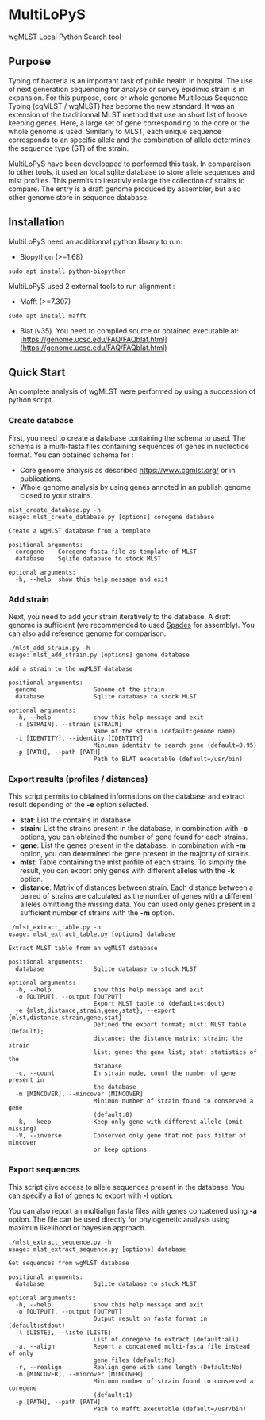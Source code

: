 # MultiLoPyS
wgMLST Local Python Search tool

## Purpose
Typing of bacteria is an important task of public health in hospital. 
The use of next generation sequencing for analyse or survey epidimic strain is in expansion.
For this purpose, core or whole genome Multilocus Sequence Typing (cgMLST / wgMLST) has become the new standard.
It was an extension of the traditionnal MLST method that use an short list of hoose keeping genes. 
Here, a large set of gene corresponding to the core or the whole genome is used.
Similarly to MLST, each unique sequence corresponds to an specific allele and 
the combination of allele determines the sequence type (ST) of the strain.

MultiLoPyS have been developped to performed this task. 
In comparaison to other tools, it used an local sqlite database to store allele sequences and mlst profiles. 
This permits to iterativly enlarge the collection of strains to compare. 
The entry is a draft genome produced by assembler, but also other genome store in sequence database.

## Installation

MultiLoPyS need an additionnal python library to run:
- Biopython (>=1.68)
```
sudo apt install python-biopython 
```

MultiLoPyS used 2 external tools to run alignment :
- Mafft (>=7.307)
```
sudo apt install mafft 
```
- Blat (v35).
You need to compiled source or obtained executable at:
[https://genome.ucsc.edu/FAQ/FAQblat.html](https://genome.ucsc.edu/FAQ/FAQblat.html)

## Quick Start

An complete analysis of wgMLST were performed by using a succession of python script.  

### Create database

First, you need to create a database containing the schema to used. 
The schema is a multi-fasta files containing sequences of genes in nucleotide format.
You can obtained schema for :
- Core genome analysis as described <https://www.cgmlst.org/> or in publications.
- Whole genome analysis by using genes annoted in an publish genome closed to your strains.

```
mlst_create_database.py -h
usage: mlst_create_database.py [options] coregene database

Create a wgMLST database from a template

positional arguments:
  coregene    Coregene fasta file as template of MLST
  database    Sqlite database to stock MLST

optional arguments:
  -h, --help  show this help message and exit
```

### Add strain

Next, you need to add your strain iteratively to the database. 
A draft genome is sufficient (we recommended to used [Spades](http://cab.spbu.ru/software/spades/) for assembly).
You can also add reference genome for comparison.

```
./mlst_add_strain.py -h
usage: mlst_add_strain.py [options] genome database

Add a strain to the wgMLST database

positional arguments:
  genome                Genome of the strain
  database              Sqlite database to stock MLST

optional arguments:
  -h, --help            show this help message and exit
  -s [STRAIN], --strain [STRAIN]
                        Name of the strain (default:genome name)
  -i [IDENTITY], --identity [IDENTITY]
                        Minimun identity to search gene (default=0.95)
  -p [PATH], --path [PATH]
                        Path to BLAT executable (default=/usr/bin)
```

### Export results (profiles / distances)

This script permits to obtained informations on the database and extract result depending of the **-e** option selected.
- **stat**: List the contains in database
- **strain**: List the strains present in the database, 
in combination with **-c** options, you can obtained the number of gene found for each strains.
- **gene**: List the genes present in the database. 
In combination with **-m** option, you can determined the gene present in the majority of strains.
- **mlst**: Table containing the mlst profile of each strains. 
To simplify the result, you can export only genes with different alleles with the **-k** option.
- **distance**: Matrix of distances between strain. 
Each distance between a paired of strains are calculated as the number of genes with a different alleles omittiong the missing data.
You can used only genes present in a sufficient number of strains with the **-m** option.

```
./mlst_extract_table.py -h
usage: mlst_extract_table.py [options] database

Extract MLST table from an wgMLST database

positional arguments:
  database              Sqlite database to stock MLST

optional arguments:
  -h, --help            show this help message and exit
  -o [OUTPUT], --output [OUTPUT]
                        Export MLST table to (default=stdout)
  -e {mlst,distance,strain,gene,stat}, --export {mlst,distance,strain,gene,stat}
                        Defined the export format; mlst: MLST table (Default);
                        distance: the distance matrix; strain: the strain
                        list; gene: the gene list; stat: statistics of the
                        database
  -c, --count           In strain mode, count the number of gene present in
                        the database
  -m [MINCOVER], --mincover [MINCOVER]
                        Minimun number of strain found to conserved a gene
                        (default:0)
  -k, --keep            Keep only gene with different allele (omit missing)
  -V, --inverse         Conserved only gene that not pass filter of mincover
                        or keep options
```

### Export sequences

This script give access to allele sequences present in the database. 
You can specify a list of genes to export with **-l** option. 

You can also report an multialign fasta files with genes concatened using **-a** option. 
The file can be used directly for phylogenetic analysis using maximun likelihood or bayesien approach.

```
./mlst_extract_sequence.py -h                                     
usage: mlst_extract_sequence.py [options] database

Get sequences from wgMLST database

positional arguments:
  database              Sqlite database to stock MLST

optional arguments:
  -h, --help            show this help message and exit
  -o [OUTPUT], --output [OUTPUT]
                        Output result on fasta format in (default:stdout)
  -l [LISTE], --liste [LISTE]
                        List of coregene to extract (default:all)
  -a, --align           Report a concatened multi-fasta file instead of only
                        gene files (default:No)
  -r, --realign         Realign gene with same length (Default:No)
  -m [MINCOVER], --mincover [MINCOVER]
                        Minimun number of strain found to conserved a coregene
                        (default:1)
  -p [PATH], --path [PATH]
                        Path to mafft executable (default=/usr/bin)
```
